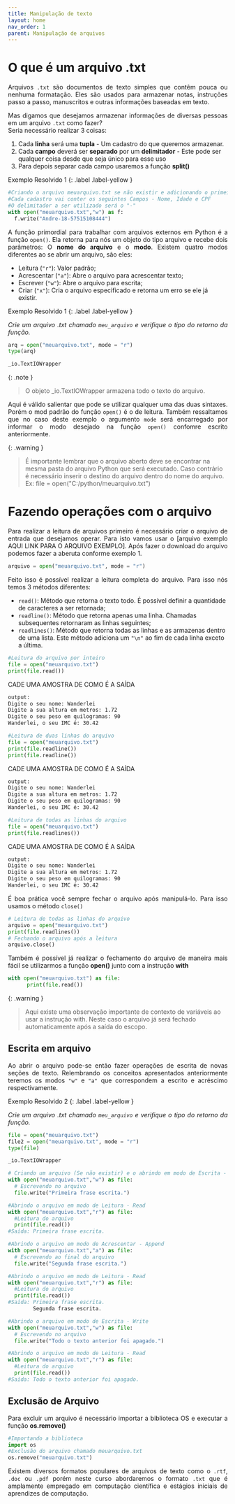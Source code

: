 ```yaml
---
title: Manipulação de texto
layout: home
nav_order: 1
parent: Manipulação de arquivos
---
```


<h1>O que é um arquivo .txt</h1>

<p align = "justify">
Arquivos <code>.txt</code> são documentos de texto simples que contêm pouca ou nenhuma formatação. Eles são usados para armazenar notas, instruções passo a passo, manuscritos e outras informações baseadas em texto.
</p>

<p align = "justify">
Mas digamos que desejamos armazenar informações de diversas pessoas em um arquivo <code>.txt</code> como fazer?
<br>
Seria necessário realizar 3 coisas:
</p>
<ol>
  <li>Cada <b>linha</b> será uma <b>tupla</b> - Um cadastro do que queremos armazenar.</li>
  <li>Cada <b>campo</b> deverá ser <b>separado</b> por um <b>delimitador</b> - Este pode ser qualquer coisa desde que seja único para esse uso</li>
  <li>Para depois separar cada campo usaremos a função <b>split()</b></li>
</ol>

Exemplo Resolvido 1
{: .label .label-yellow }

```python
#Criando o arquivo meuarquivo.txt se não existir e adicionando o primeiro cadastro
#Cada cadastro vai conter os seguintes Campos - Nome, Idade e CPF
#O delimitador a ser utilizado será o "-"
with open("meuarquivo.txt","w") as f:
  f.write("Andre-18-57515108444")
```



<p align = "justify">
A função primordial para trabalhar com arquivos externos em Python é a função <code>open()</code>. Ela retorna para nós um objeto do tipo arquivo e recebe dois parâmetros: O <b>nome do arquivo</b> e o <b>modo</b>. Existem quatro modos diferentes ao se abrir um arquivo, são eles:
</p>

<ul>
  <li>Leitura (<code>"r"</code>): Valor padrão;</li>
  <li>Acrescentar (<code>"a"</code>): Abre o arquivo para acrescentar texto;</li>
  <li>Escrever (<code>"w"</code>): Abre o arquivo para escrita;</li>
  <li>Criar (<code>"x"</code>): Cria o arquivo especificado e retorna um erro se ele já existir.</li> 
</ul>

Exemplo Resolvido 1
{: .label .label-yellow }

<p align = "justify">
<i>
Crie um arquivo .txt chamado <code>meu_arquivo</code> e verifique o tipo do retorno da função.
</i>
</p>

```python
arq = open("meuarquivo.txt", mode = "r")
type(arq)
```

```cmd
_io.TextIOWrapper
```

{: .note }
> O objeto _io.TextIOWrapper armazena todo o texto do arquivo.

<p align = "justify">
Aqui é válido salientar que pode se utilizar qualquer uma das duas sintaxes. Porém o mod padrão do função <code>open()</code> é o de leitura. Também ressaltamos que no caso deste exemplo o argumento <code>mode</code> será encarregado por informar o modo desejado na função <code>open()</code> confomre escrito anteriormente.
</p>

{: .warning }
> É importante lembrar que o arquivo aberto deve se encontrar na mesma pasta do arquivo Python que será executado. Caso contrário é necessário inserir o destino do arquivo dentro do nome do arquivo.
> Ex: file = open("C:/python/meuarquivo.txt")

<h1>Fazendo operações com o arquivo</h2>

<p align = "justify">
Para realizar a leitura de arquivos primeiro é necessário criar o arquivo de entrada que desejamos operar. Para isto vamos usar o [arquivo exemplo AQUI LINK PARA O ARQUIVO EXEMPLO]. Após fazer o download do arquivo podemos fazer a aberuta conforme exemplo 1.
</p>

```python
arquivo = open("meuarquivo.txt", mode = "r")
```

<p align = "justify">
Feito isso é possível realizar a leitura completa do arquivo. Para isso nós temos 3 métodos diferentes:
</p>
<ul>
  <li><code>read()</code>: Método que retorna o texto todo. É possível definir a quantidade de caracteres a ser retornada;</li>
  <li><code>readline()</code>: Método que retorna apenas uma linha. Chamadas subsequentes retornaram as linhas seguintes;</li>
  <li><code>readlines()</code>: Método que retorna todas as linhas e as armazenas dentro de uma lista. Este método adiciona um <code>"\n"</code> ao fim de cada linha exceto a última.</li>
</ul>

```python
#Leitura do arquivo por inteiro
file = open("meuarquivo.txt")
print(file.read())
```

CADE UMA AMOSTRA DE COMO É A SAÍDA
```cmd
output:
Digite o seu nome: Wanderlei
Digite a sua altura em metros: 1.72
Digite o seu peso em quilogramas: 90
Wanderlei, o seu IMC é: 30.42
```

```python
#Leitura de duas linhas do arquivo
file = open("meuarquivo.txt")
print(file.readline())
print(file.readline())
```

CADE UMA AMOSTRA DE COMO É A SAÍDA
```cmd
output:
Digite o seu nome: Wanderlei
Digite a sua altura em metros: 1.72
Digite o seu peso em quilogramas: 90
Wanderlei, o seu IMC é: 30.42
```

```python
#Leitura de todas as linhas do arquivo
file = open("meuarquivo.txt")
print(file.readlines())
```

CADE UMA AMOSTRA DE COMO É A SAÍDA
```cmd
output:
Digite o seu nome: Wanderlei
Digite a sua altura em metros: 1.72
Digite o seu peso em quilogramas: 90
Wanderlei, o seu IMC é: 30.42
```

<p align = "justify">
É boa prática você sempre fechar o arquivo após manipulá-lo. Para isso usamos o método <code>close()</code>
</p>

```python
# Leitura de todas as linhas do arquivo
arquivo = open("meuarquivo.txt")
print(file.readlines())
# Fechando o arquivo após a leitura
arquivo.close()
```
<p align = "justify">
Também é possível já realizar o fechamento do arquivo de maneira mais fácil se utilizarmos a função <b>open()</b> junto com a instrução <b>with</b>
</p>

```python
with open("meuarquivo.txt") as file:
      print(file.read())
```

{: .warning }
> Aqui existe uma observação importante de contexto de variáveis ao usar a instrução with. Neste caso o arquivo já será fechado automaticamente após a saída do escopo.

<h2>Escrita em arquivo</h2>

<p align = "justify">
Ao abrir o arquivo pode-se então fazer operações de escrita de novas seções de texto. Relembrando os conceitos apresentados anteriormente teremos os modos <code>"w"</code> e <code>"a"</code> que correspondem a escrito e acréscimo respectivamente.
</p>

Exemplo Resolvido 2
{: .label .label-yellow }

<p align = "justify">
<i>
Crie um arquivo .txt chamado <code>meu_arquivo</code> e verifique o tipo do retorno da função.
</i>
</p>

```python
file = open("meuarquivo.txt")
file2 = open("meuarquivo.txt", mode = "r")
type(file)
```

```cmd
_io.TextIOWrapper
```

```python
# Criando um arquivo (Se não existir) e o abrindo em modo de Escrita - Write 
with open("meuarquivo.txt","w") as file:
  # Escrevendo no arquivo
  file.write("Primeira frase escrita.")

#Abrindo o arquivo em modo de Leitura - Read
with open("meuarquivo.txt","r") as file:
  #Leitura do arquivo
  print(file.read())
#Saída: Primeira frase escrita.

#Abrindo o arquivo em modo de Acrescentar - Append
with open("meuarquivo.txt","a") as file:
  # Escrevendo ao final do arquivo
  file.write("Segunda frase escrita.")

#Abrindo o arquivo em modo de Leitura - Read
with open("meuarquivo.txt","r") as file:
  #Leitura do arquivo
  print(file.read())
#Saída: Primeira frase escrita.
        Segunda frase escrita.

#Abrindo o arquivo em modo de Escrita - Write
with open("meuarquivo.txt","w") as file:
  # Escrevendo no arquivo
  file.write("Todo o texto anterior foi apagado.")

#Abrindo o arquivo em modo de Leitura - Read
with open("meuarquivo.txt","r") as file:
  #Leitura do arquivo
  print(file.read())
#Saída: Todo o texto anterior foi apagado.
```

<h2>Exclusão de Arquivo</h2>

<p align = "justify">
Para excluir um arquivo é necessário importar a biblioteca OS e executar a função <b>os.remove()</b>
</p>

```python
#Importando a biblioteca
import os
#Exclusão do arquivo chamado meuarquivo.txt
os.remove("meuarquivo.txt")
```

<p align = "justify">
Existem diversos formatos populares de arquivos de texto como o <code>.rtf</code>, <code>.doc</code> ou <code>.pdf</code> porém neste curso abordaremos o formato <code>.txt</code> que é amplamente empregado em computação científica e estágios iniciais de aprendizes de computação.
</p>